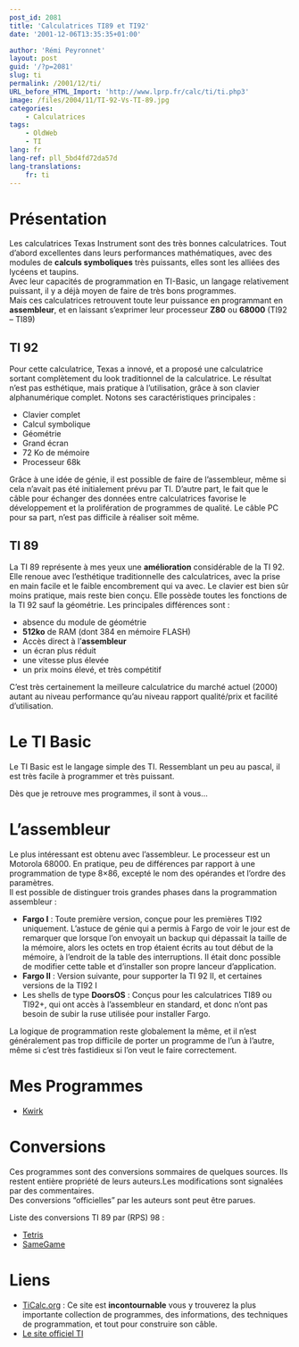 ```yaml
---
post_id: 2081
title: 'Calculatrices TI89 et TI92'
date: '2001-12-06T13:35:35+01:00'

author: 'Rémi Peyronnet'
layout: post
guid: '/?p=2081'
slug: ti
permalink: /2001/12/ti/
URL_before_HTML_Import: 'http://www.lprp.fr/calc/ti/ti.php3'
image: /files/2004/11/TI-92-Vs-TI-89.jpg
categories:
    - Calculatrices
tags:
    - OldWeb
    - TI
lang: fr
lang-ref: pll_5bd4fd72da57d
lang-translations:
    fr: ti
---
```


# Présentation

Les calculatrices Texas Instrument sont des très bonnes calculatrices. Tout d’abord excellentes dans leurs performances mathématiques, avec des modules de **calculs symboliques** très puissants, elles sont les alliées des lycéens et taupins.  
Avec leur capacités de programmation en TI-Basic, un langage relativement puissant, il y a déjà moyen de faire de très bons programmes.  
Mais ces calculatrices retrouvent toute leur puissance en programmant en **assembleur**, et en laissant s’exprimer leur processeur **Z80** ou **68000** (TI92 – TI89)

## TI 92

Pour cette calculatrice, Texas a innové, et a proposé une calculatrice sortant complètement du look traditionnel de la calculatrice. Le résultat n’est pas esthétique, mais pratique à l’utilisation, grâce à son clavier alphanumérique complet. Notons ses caractéristiques principales :

- Clavier complet
- Calcul symbolique
- Géométrie
- Grand écran
- 72 Ko de mémoire
- Processeur 68k

Grâce à une idée de génie, il est possible de faire de l’assembleur, même si cela n’avait pas été initialement prévu par TI. D’autre part, le fait que le câble pour échanger des données entre calculatrices favorise le développement et la prolifération de programmes de qualité. Le câble PC pour sa part, n’est pas difficile à réaliser soit même.

## TI 89

La TI 89 représente à mes yeux une **amélioration** considérable de la TI 92. Elle renoue avec l’esthétique traditionnelle des calculatrices, avec la prise en main facile et le faible encombrement qui va avec. Le clavier est bien sûr moins pratique, mais reste bien conçu. Elle possède toutes les fonctions de la TI 92 sauf la géométrie. Les principales différences sont :

- absence du module de géométrie
- **512ko** de RAM (dont 384 en mémoire FLASH)
- Accès direct à l’**assembleur**
- un écran plus réduit
- une vitesse plus élevée
- un prix moins élevé, et très compétitif

C’est très certainement la meilleure calculatrice du marché actuel (2000) autant au niveau performance qu’au niveau rapport qualité/prix et facilité d’utilisation.

# Le TI Basic

Le TI Basic est le langage simple des TI. Ressemblant un peu au pascal, il est très facile à programmer et très puissant.

Dès que je retrouve mes programmes, il sont à vous…

# L’assembleur

Le plus intéressant est obtenu avec l’assembleur. Le processeur est un Motorola 68000. En pratique, peu de différences par rapport à une programmation de type 8×86, excepté le nom des opérandes et l’ordre des paramètres.  
Il est possible de distinguer trois grandes phases dans la programmation assembleur :

- **Fargo I** : Toute première version, conçue pour les premières TI92 uniquement. L’astuce de génie qui a permis à Fargo de voir le jour est de remarquer que lorsque l’on envoyait un backup qui dépassait la taille de la mémoire, alors les octets en trop étaient écrits au tout début de la mémoire, à l’endroit de la table des interruptions. Il était donc possible de modifier cette table et d’installer son propre lanceur d’application.
- **Fargo II** : Version suivante, pour supporter la TI 92 II, et certaines versions de la TI92 I
- Les shells de type **DoorsOS** : Conçus pour les calculatrices TI89 ou TI92+, qui ont accès à l’assembleur en standard, et donc n’ont pas besoin de subir la ruse utilisée pour installer Fargo.

La logique de programmation reste globalement la même, et il n’est généralement pas trop difficile de porter un programme de l’un à l’autre, même si c’est très fastidieux si l’on veut le faire correctement.

# Mes Programmes

- [Kwirk](/1998/02/kwirk-ti/)

# Conversions

Ces programmes sont des conversions sommaires de quelques sources. Ils restent entière propriété de leurs auteurs.Les modifications sont signalées par des commentaires.  
Des conversions “officielles” par les auteurs sont peut être parues.

Liste des conversions TI 89 par (RPS) 98 :

- [Tetris](/files/old-web/calc/ti/tetris.asm)
- [SameGame](/files/old-web/calc/ti/samegame.asm)

# Liens

- [TiCalc.org](http://www.ticalc.org) : Ce site est **incontournable** vous y trouverez la plus importante collection de programmes, des informations, des techniques de programmation, et tout pour construire son câble.
- [Le site officiel TI](http://www.ti.com)